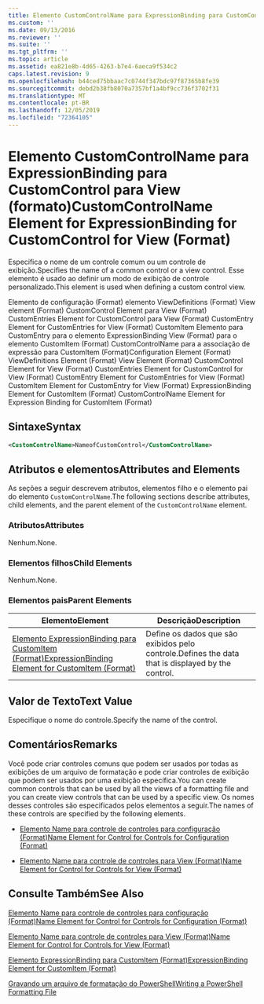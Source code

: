 ```yaml
---
title: Elemento CustomControlName para ExpressionBinding para CustomControl para View (Format) | Microsoft Docs
ms.custom: ''
ms.date: 09/13/2016
ms.reviewer: ''
ms.suite: ''
ms.tgt_pltfrm: ''
ms.topic: article
ms.assetid: ea821e8b-4d65-4263-b7e4-6aeca9f534c2
caps.latest.revision: 9
ms.openlocfilehash: b44ced75bbaac7c0744f347bdc97f87365b8fe39
ms.sourcegitcommit: debd2b38fb8070a7357bf1a4bf9cc736f3702f31
ms.translationtype: MT
ms.contentlocale: pt-BR
ms.lasthandoff: 12/05/2019
ms.locfileid: "72364105"
---
```

# <a name="customcontrolname-element-for-expressionbinding-for-customcontrol-for-view-format"></a><span data-ttu-id="53103-102">Elemento CustomControlName para ExpressionBinding para CustomControl para View (formato)</span><span class="sxs-lookup"><span data-stu-id="53103-102">CustomControlName Element for ExpressionBinding for CustomControl for View (Format)</span></span>

<span data-ttu-id="53103-103">Especifica o nome de um controle comum ou um controle de exibição.</span><span class="sxs-lookup"><span data-stu-id="53103-103">Specifies the name of a common control or a view control.</span></span> <span data-ttu-id="53103-104">Esse elemento é usado ao definir um modo de exibição de controle personalizado.</span><span class="sxs-lookup"><span data-stu-id="53103-104">This element is used when defining a custom control view.</span></span>

<span data-ttu-id="53103-105">Elemento de configuração (Format) elemento ViewDefinitions (Format) View element (Format) CustomControl Element para View (Format) CustomEntries Element for CustomControl para View (Format) CustomEntry Element for CustomEntries for View (Format) CustomItem Elemento para CustomEntry para o elemento ExpressionBinding View (Format) para o elemento CustomItem (Format) CustomControlName para a associação de expressão para CustomItem (Format)</span><span class="sxs-lookup"><span data-stu-id="53103-105">Configuration Element (Format) ViewDefinitions Element (Format) View Element (Format) CustomControl Element for View (Format) CustomEntries Element for CustomControl for View (Format) CustomEntry Element for CustomEntries for View (Format) CustomItem Element for CustomEntry for View (Format) ExpressionBinding Element for CustomItem (Format) CustomControlName Element for Expression Binding for CustomItem (Format)</span></span>

## <a name="syntax"></a><span data-ttu-id="53103-106">Sintaxe</span><span class="sxs-lookup"><span data-stu-id="53103-106">Syntax</span></span>

```xml
<CustomControlName>NameofCustomControl</CustomControlName>
```

## <a name="attributes-and-elements"></a><span data-ttu-id="53103-107">Atributos e elementos</span><span class="sxs-lookup"><span data-stu-id="53103-107">Attributes and Elements</span></span>

<span data-ttu-id="53103-108">As seções a seguir descrevem atributos, elementos filho e o elemento pai do elemento `CustomControlName`.</span><span class="sxs-lookup"><span data-stu-id="53103-108">The following sections describe attributes, child elements, and the parent element of the `CustomControlName` element.</span></span>

### <a name="attributes"></a><span data-ttu-id="53103-109">Atributos</span><span class="sxs-lookup"><span data-stu-id="53103-109">Attributes</span></span>

<span data-ttu-id="53103-110">Nenhum.</span><span class="sxs-lookup"><span data-stu-id="53103-110">None.</span></span>

### <a name="child-elements"></a><span data-ttu-id="53103-111">Elementos filhos</span><span class="sxs-lookup"><span data-stu-id="53103-111">Child Elements</span></span>

<span data-ttu-id="53103-112">Nenhum.</span><span class="sxs-lookup"><span data-stu-id="53103-112">None.</span></span>

### <a name="parent-elements"></a><span data-ttu-id="53103-113">Elementos pais</span><span class="sxs-lookup"><span data-stu-id="53103-113">Parent Elements</span></span>

|<span data-ttu-id="53103-114">Elemento</span><span class="sxs-lookup"><span data-stu-id="53103-114">Element</span></span>|<span data-ttu-id="53103-115">Descrição</span><span class="sxs-lookup"><span data-stu-id="53103-115">Description</span></span>|
|-------------|-----------------|
|[<span data-ttu-id="53103-116">Elemento ExpressionBinding para CustomItem (Format)</span><span class="sxs-lookup"><span data-stu-id="53103-116">ExpressionBinding Element for CustomItem (Format)</span></span>](./expressionbinding-element-for-customitem-for-controls-for-configuration-format.md)|<span data-ttu-id="53103-117">Define os dados que são exibidos pelo controle.</span><span class="sxs-lookup"><span data-stu-id="53103-117">Defines the data that is displayed by the control.</span></span>|

## <a name="text-value"></a><span data-ttu-id="53103-118">Valor de Texto</span><span class="sxs-lookup"><span data-stu-id="53103-118">Text Value</span></span>

<span data-ttu-id="53103-119">Especifique o nome do controle.</span><span class="sxs-lookup"><span data-stu-id="53103-119">Specify the name of the control.</span></span>

## <a name="remarks"></a><span data-ttu-id="53103-120">Comentários</span><span class="sxs-lookup"><span data-stu-id="53103-120">Remarks</span></span>

<span data-ttu-id="53103-121">Você pode criar controles comuns que podem ser usados por todas as exibições de um arquivo de formatação e pode criar controles de exibição que podem ser usados por uma exibição específica.</span><span class="sxs-lookup"><span data-stu-id="53103-121">You can create common controls that can be used by all the views of a formatting file and you can create view controls that can be used by a specific view.</span></span> <span data-ttu-id="53103-122">Os nomes desses controles são especificados pelos elementos a seguir.</span><span class="sxs-lookup"><span data-stu-id="53103-122">The names of these controls are specified by the following elements.</span></span>

- [<span data-ttu-id="53103-123">Elemento Name para controle de controles para configuração (Format)</span><span class="sxs-lookup"><span data-stu-id="53103-123">Name Element for Control for Controls for Configuration (Format)</span></span>](./name-element-for-control-for-controls-for-configuration-format.md)

- [<span data-ttu-id="53103-124">Elemento Name para controle de controles para View (Format)</span><span class="sxs-lookup"><span data-stu-id="53103-124">Name Element for Control for Controls for View (Format)</span></span>](./name-element-for-control-for-controls-for-view-format.md)

## <a name="see-also"></a><span data-ttu-id="53103-125">Consulte Também</span><span class="sxs-lookup"><span data-stu-id="53103-125">See Also</span></span>

[<span data-ttu-id="53103-126">Elemento Name para controle de controles para configuração (Format)</span><span class="sxs-lookup"><span data-stu-id="53103-126">Name Element for Control for Controls for Configuration (Format)</span></span>](./name-element-for-control-for-controls-for-configuration-format.md)

[<span data-ttu-id="53103-127">Elemento Name para controle de controles para View (Format)</span><span class="sxs-lookup"><span data-stu-id="53103-127">Name Element for Control for Controls for View (Format)</span></span>](./name-element-for-control-for-controls-for-view-format.md)

[<span data-ttu-id="53103-128">Elemento ExpressionBinding para CustomItem (Format)</span><span class="sxs-lookup"><span data-stu-id="53103-128">ExpressionBinding Element for CustomItem (Format)</span></span>](./expressionbinding-element-for-customitem-for-controls-for-configuration-format.md)

[<span data-ttu-id="53103-129">Gravando um arquivo de formatação do PowerShell</span><span class="sxs-lookup"><span data-stu-id="53103-129">Writing a PowerShell Formatting File</span></span>](./writing-a-powershell-formatting-file.md)
